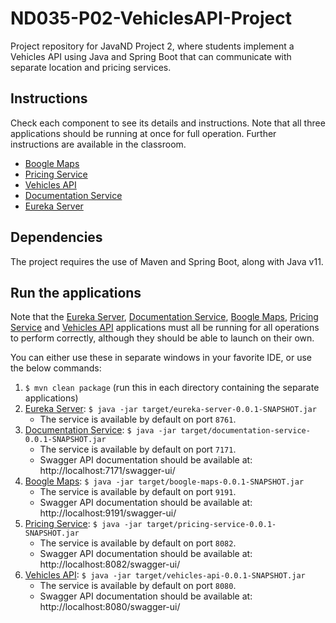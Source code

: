 # ND035-P02-VehiclesAPI-Project

Project repository for JavaND Project 2, where students implement a Vehicles API using Java and Spring Boot that can communicate with separate location and pricing services.

## Instructions

Check each component to see its details and instructions. Note that all three applications
should be running at once for full operation. Further instructions are available in the classroom.

- [Boogle Maps](boogle-maps/README.md)
- [Pricing Service](pricing-service/README.md)
- [Vehicles API](vehicles-api/README.md)
- [Documentation Service](documentation-service/README.md)
- [Eureka Server](eureka-server/README.md)

## Dependencies

The project requires the use of Maven and Spring Boot, along with Java v11.

## Run the applications
Note that the [Eureka Server](./eureka-server/README.md), [Documentation Service](documentation-service/README.md), [Boogle Maps](./boogle-maps/README.md), [Pricing Service](./pricing-service/README.md) and [Vehicles API](./vehicles-api/README.md) applications must all be running for all operations to perform correctly, although they should be able to launch on their own.

You can either use these in separate windows in your favorite IDE, or use the below commands:

1. `$ mvn clean package` (run this in each directory containing the separate applications)
2. [Eureka Server](./eureka-server/README.md): `$ java -jar target/eureka-server-0.0.1-SNAPSHOT.jar`
    - The service is available by default on port `8761`.
3. [Documentation Service](./documentation-service/README.md): `$ java -jar target/documentation-service-0.0.1-SNAPSHOT.jar`
    - The service is available by default on port `7171`.
    - Swagger API documentation should be available at: http://localhost:7171/swagger-ui/
2. [Boogle Maps](./boogle-maps/README.md): `$ java -jar target/boogle-maps-0.0.1-SNAPSHOT.jar`
    - The service is available by default on port `9191`.
    - Swagger API documentation should be available at: http://localhost:9191/swagger-ui/
3. [Pricing Service](./pricing-service/README.md): `$ java -jar target/pricing-service-0.0.1-SNAPSHOT.jar`
    - The service is available by default on port `8082`.
    - Swagger API documentation should be available at: http://localhost:8082/swagger-ui/
4. [Vehicles API](./vehicles-api/README.md): `$ java -jar target/vehicles-api-0.0.1-SNAPSHOT.jar`
    - The service is available by default on port `8080`.
    - Swagger API documentation should be available at: http://localhost:8080/swagger-ui/
